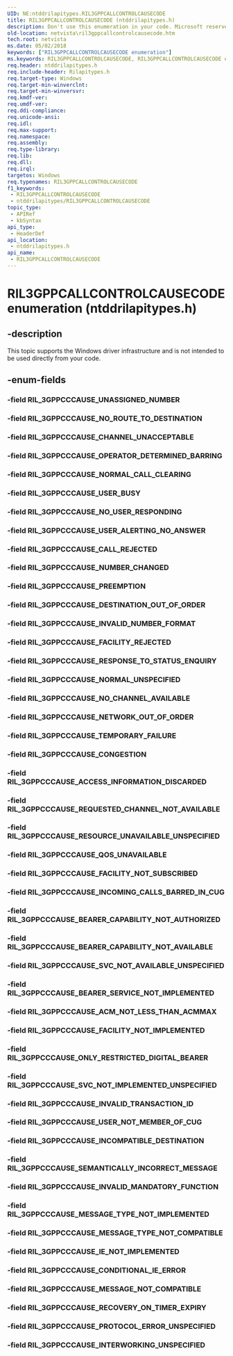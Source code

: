 ```yaml
---
UID: NE:ntddrilapitypes.RIL3GPPCALLCONTROLCAUSECODE
title: RIL3GPPCALLCONTROLCAUSECODE (ntddrilapitypes.h)
description: Don't use this enumeration in your code. Microsoft reserves the RIL3GPPCALLCONTROLCAUSECODE enumeration for internal use only. 
old-location: netvista\ril3gppcallcontrolcausecode.htm
tech.root: netvista
ms.date: 05/02/2018
keywords: ["RIL3GPPCALLCONTROLCAUSECODE enumeration"]
ms.keywords: RIL3GPPCALLCONTROLCAUSECODE, RIL3GPPCALLCONTROLCAUSECODE enumeration [Network Drivers Starting with Windows Vista], RIL_3GPPCCCAUSE_ACCESS_INFORMATION_DISCARDED, RIL_3GPPCCCAUSE_ACM_NOT_LESS_THAN_ACMMAX, RIL_3GPPCCCAUSE_BEARER_CAPABILITY_NOT_AUTHORIZED, RIL_3GPPCCCAUSE_BEARER_CAPABILITY_NOT_AVAILABLE, RIL_3GPPCCCAUSE_BEARER_SERVICE_NOT_IMPLEMENTED, RIL_3GPPCCCAUSE_CALL_REJECTED, RIL_3GPPCCCAUSE_CHANNEL_UNACCEPTABLE, RIL_3GPPCCCAUSE_CONDITIONAL_IE_ERROR, RIL_3GPPCCCAUSE_CONGESTION, RIL_3GPPCCCAUSE_DESTINATION_OUT_OF_ORDER, RIL_3GPPCCCAUSE_FACILITY_NOT_IMPLEMENTED, RIL_3GPPCCCAUSE_FACILITY_NOT_SUBSCRIBED, RIL_3GPPCCCAUSE_FACILITY_REJECTED, RIL_3GPPCCCAUSE_IE_NOT_IMPLEMENTED, RIL_3GPPCCCAUSE_INCOMING_CALLS_BARRED_IN_CUG, RIL_3GPPCCCAUSE_INCOMPATIBLE_DESTINATION, RIL_3GPPCCCAUSE_INTERWORKING_UNSPECIFIED, RIL_3GPPCCCAUSE_INVALID_MANDATORY_FUNCTION, RIL_3GPPCCCAUSE_INVALID_NUMBER_FORMAT, RIL_3GPPCCCAUSE_INVALID_TRANSACTION_ID, RIL_3GPPCCCAUSE_MESSAGE_NOT_COMPATIBLE, RIL_3GPPCCCAUSE_MESSAGE_TYPE_NOT_COMPATIBLE, RIL_3GPPCCCAUSE_MESSAGE_TYPE_NOT_IMPLEMENTED, RIL_3GPPCCCAUSE_NETWORK_OUT_OF_ORDER, RIL_3GPPCCCAUSE_NORMAL_CALL_CLEARING, RIL_3GPPCCCAUSE_NORMAL_UNSPECIFIED, RIL_3GPPCCCAUSE_NO_CHANNEL_AVAILABLE, RIL_3GPPCCCAUSE_NO_ROUTE_TO_DESTINATION, RIL_3GPPCCCAUSE_NO_USER_RESPONDING, RIL_3GPPCCCAUSE_NUMBER_CHANGED, RIL_3GPPCCCAUSE_ONLY_RESTRICTED_DIGITAL_BEARER, RIL_3GPPCCCAUSE_OPERATOR_DETERMINED_BARRING, RIL_3GPPCCCAUSE_PREEMPTION, RIL_3GPPCCCAUSE_PROTOCOL_ERROR_UNSPECIFIED, RIL_3GPPCCCAUSE_QOS_UNAVAILABLE, RIL_3GPPCCCAUSE_RECOVERY_ON_TIMER_EXPIRY, RIL_3GPPCCCAUSE_REQUESTED_CHANNEL_NOT_AVAILABLE, RIL_3GPPCCCAUSE_RESOURCE_UNAVAILABLE_UNSPECIFIED, RIL_3GPPCCCAUSE_RESPONSE_TO_STATUS_ENQUIRY, RIL_3GPPCCCAUSE_SEMANTICALLY_INCORRECT_MESSAGE, RIL_3GPPCCCAUSE_SVC_NOT_AVAILABLE_UNSPECIFIED, RIL_3GPPCCCAUSE_SVC_NOT_IMPLEMENTED_UNSPECIFIED, RIL_3GPPCCCAUSE_TEMPORARY_FAILURE, RIL_3GPPCCCAUSE_USER_ALERTING_NO_ANSWER, RIL_3GPPCCCAUSE_USER_BUSY, RIL_3GPPCCCAUSE_USER_NOT_MEMBER_OF_CUG, netvista.ril3gppcallcontrolcausecode, ntddrilapitypes/RIL3GPPCALLCONTROLCAUSECODE, ntddrilapitypes/RIL_3GPPCCCAUSE_ACCESS_INFORMATION_DISCARDED, ntddrilapitypes/RIL_3GPPCCCAUSE_ACM_NOT_LESS_THAN_ACMMAX, ntddrilapitypes/RIL_3GPPCCCAUSE_BEARER_CAPABILITY_NOT_AUTHORIZED, ntddrilapitypes/RIL_3GPPCCCAUSE_BEARER_CAPABILITY_NOT_AVAILABLE, ntddrilapitypes/RIL_3GPPCCCAUSE_BEARER_SERVICE_NOT_IMPLEMENTED, ntddrilapitypes/RIL_3GPPCCCAUSE_CALL_REJECTED, ntddrilapitypes/RIL_3GPPCCCAUSE_CHANNEL_UNACCEPTABLE, ntddrilapitypes/RIL_3GPPCCCAUSE_CONDITIONAL_IE_ERROR, ntddrilapitypes/RIL_3GPPCCCAUSE_CONGESTION, ntddrilapitypes/RIL_3GPPCCCAUSE_DESTINATION_OUT_OF_ORDER, ntddrilapitypes/RIL_3GPPCCCAUSE_FACILITY_NOT_IMPLEMENTED, ntddrilapitypes/RIL_3GPPCCCAUSE_FACILITY_NOT_SUBSCRIBED, ntddrilapitypes/RIL_3GPPCCCAUSE_FACILITY_REJECTED, ntddrilapitypes/RIL_3GPPCCCAUSE_IE_NOT_IMPLEMENTED, ntddrilapitypes/RIL_3GPPCCCAUSE_INCOMING_CALLS_BARRED_IN_CUG, ntddrilapitypes/RIL_3GPPCCCAUSE_INCOMPATIBLE_DESTINATION, ntddrilapitypes/RIL_3GPPCCCAUSE_INTERWORKING_UNSPECIFIED, ntddrilapitypes/RIL_3GPPCCCAUSE_INVALID_MANDATORY_FUNCTION, ntddrilapitypes/RIL_3GPPCCCAUSE_INVALID_NUMBER_FORMAT, ntddrilapitypes/RIL_3GPPCCCAUSE_INVALID_TRANSACTION_ID, ntddrilapitypes/RIL_3GPPCCCAUSE_MESSAGE_NOT_COMPATIBLE, ntddrilapitypes/RIL_3GPPCCCAUSE_MESSAGE_TYPE_NOT_COMPATIBLE, ntddrilapitypes/RIL_3GPPCCCAUSE_MESSAGE_TYPE_NOT_IMPLEMENTED, ntddrilapitypes/RIL_3GPPCCCAUSE_NETWORK_OUT_OF_ORDER, ntddrilapitypes/RIL_3GPPCCCAUSE_NORMAL_CALL_CLEARING, ntddrilapitypes/RIL_3GPPCCCAUSE_NORMAL_UNSPECIFIED, ntddrilapitypes/RIL_3GPPCCCAUSE_NO_CHANNEL_AVAILABLE, ntddrilapitypes/RIL_3GPPCCCAUSE_NO_ROUTE_TO_DESTINATION, ntddrilapitypes/RIL_3GPPCCCAUSE_NO_USER_RESPONDING, ntddrilapitypes/RIL_3GPPCCCAUSE_NUMBER_CHANGED, ntddrilapitypes/RIL_3GPPCCCAUSE_ONLY_RESTRICTED_DIGITAL_BEARER, ntddrilapitypes/RIL_3GPPCCCAUSE_OPERATOR_DETERMINED_BARRING, ntddrilapitypes/RIL_3GPPCCCAUSE_PREEMPTION, ntddrilapitypes/RIL_3GPPCCCAUSE_PROTOCOL_ERROR_UNSPECIFIED, ntddrilapitypes/RIL_3GPPCCCAUSE_QOS_UNAVAILABLE, ntddrilapitypes/RIL_3GPPCCCAUSE_RECOVERY_ON_TIMER_EXPIRY, ntddrilapitypes/RIL_3GPPCCCAUSE_REQUESTED_CHANNEL_NOT_AVAILABLE, ntddrilapitypes/RIL_3GPPCCCAUSE_RESOURCE_UNAVAILABLE_UNSPECIFIED, ntddrilapitypes/RIL_3GPPCCCAUSE_RESPONSE_TO_STATUS_ENQUIRY, ntddrilapitypes/RIL_3GPPCCCAUSE_SEMANTICALLY_INCORRECT_MESSAGE, ntddrilapitypes/RIL_3GPPCCCAUSE_SVC_NOT_AVAILABLE_UNSPECIFIED, ntddrilapitypes/RIL_3GPPCCCAUSE_SVC_NOT_IMPLEMENTED_UNSPECIFIED, ntddrilapitypes/RIL_3GPPCCCAUSE_TEMPORARY_FAILURE, ntddrilapitypes/RIL_3GPPCCCAUSE_USER_ALERTING_NO_ANSWER, ntddrilapitypes/RIL_3GPPCCCAUSE_USER_BUSY, ntddrilapitypes/RIL_3GPPCCCAUSE_USER_NOT_MEMBER_OF_CUG
req.header: ntddrilapitypes.h
req.include-header: Rilapitypes.h
req.target-type: Windows
req.target-min-winverclnt: 
req.target-min-winversvr: 
req.kmdf-ver: 
req.umdf-ver: 
req.ddi-compliance: 
req.unicode-ansi: 
req.idl: 
req.max-support: 
req.namespace: 
req.assembly: 
req.type-library: 
req.lib: 
req.dll: 
req.irql: 
targetos: Windows
req.typenames: RIL3GPPCALLCONTROLCAUSECODE
f1_keywords:
 - RIL3GPPCALLCONTROLCAUSECODE
 - ntddrilapitypes/RIL3GPPCALLCONTROLCAUSECODE
topic_type:
 - APIRef
 - kbSyntax
api_type:
 - HeaderDef
api_location:
 - ntddrilapitypes.h
api_name:
 - RIL3GPPCALLCONTROLCAUSECODE
---
```


# RIL3GPPCALLCONTROLCAUSECODE enumeration (ntddrilapitypes.h)


## -description

This topic supports the Windows driver infrastructure and is not intended to be used directly from your code.

## -enum-fields

### -field RIL_3GPPCCCAUSE_UNASSIGNED_NUMBER

### -field RIL_3GPPCCCAUSE_NO_ROUTE_TO_DESTINATION

### -field RIL_3GPPCCCAUSE_CHANNEL_UNACCEPTABLE

### -field RIL_3GPPCCCAUSE_OPERATOR_DETERMINED_BARRING

### -field RIL_3GPPCCCAUSE_NORMAL_CALL_CLEARING

### -field RIL_3GPPCCCAUSE_USER_BUSY

### -field RIL_3GPPCCCAUSE_NO_USER_RESPONDING

### -field RIL_3GPPCCCAUSE_USER_ALERTING_NO_ANSWER

### -field RIL_3GPPCCCAUSE_CALL_REJECTED

### -field RIL_3GPPCCCAUSE_NUMBER_CHANGED

### -field RIL_3GPPCCCAUSE_PREEMPTION

### -field RIL_3GPPCCCAUSE_DESTINATION_OUT_OF_ORDER

### -field RIL_3GPPCCCAUSE_INVALID_NUMBER_FORMAT

### -field RIL_3GPPCCCAUSE_FACILITY_REJECTED

### -field RIL_3GPPCCCAUSE_RESPONSE_TO_STATUS_ENQUIRY

### -field RIL_3GPPCCCAUSE_NORMAL_UNSPECIFIED

### -field RIL_3GPPCCCAUSE_NO_CHANNEL_AVAILABLE

### -field RIL_3GPPCCCAUSE_NETWORK_OUT_OF_ORDER

### -field RIL_3GPPCCCAUSE_TEMPORARY_FAILURE

### -field RIL_3GPPCCCAUSE_CONGESTION

### -field RIL_3GPPCCCAUSE_ACCESS_INFORMATION_DISCARDED

### -field RIL_3GPPCCCAUSE_REQUESTED_CHANNEL_NOT_AVAILABLE

### -field RIL_3GPPCCCAUSE_RESOURCE_UNAVAILABLE_UNSPECIFIED

### -field RIL_3GPPCCCAUSE_QOS_UNAVAILABLE

### -field RIL_3GPPCCCAUSE_FACILITY_NOT_SUBSCRIBED

### -field RIL_3GPPCCCAUSE_INCOMING_CALLS_BARRED_IN_CUG

### -field RIL_3GPPCCCAUSE_BEARER_CAPABILITY_NOT_AUTHORIZED

### -field RIL_3GPPCCCAUSE_BEARER_CAPABILITY_NOT_AVAILABLE

### -field RIL_3GPPCCCAUSE_SVC_NOT_AVAILABLE_UNSPECIFIED

### -field RIL_3GPPCCCAUSE_BEARER_SERVICE_NOT_IMPLEMENTED

### -field RIL_3GPPCCCAUSE_ACM_NOT_LESS_THAN_ACMMAX

### -field RIL_3GPPCCCAUSE_FACILITY_NOT_IMPLEMENTED

### -field RIL_3GPPCCCAUSE_ONLY_RESTRICTED_DIGITAL_BEARER

### -field RIL_3GPPCCCAUSE_SVC_NOT_IMPLEMENTED_UNSPECIFIED

### -field RIL_3GPPCCCAUSE_INVALID_TRANSACTION_ID

### -field RIL_3GPPCCCAUSE_USER_NOT_MEMBER_OF_CUG

### -field RIL_3GPPCCCAUSE_INCOMPATIBLE_DESTINATION

### -field RIL_3GPPCCCAUSE_SEMANTICALLY_INCORRECT_MESSAGE

### -field RIL_3GPPCCCAUSE_INVALID_MANDATORY_FUNCTION

### -field RIL_3GPPCCCAUSE_MESSAGE_TYPE_NOT_IMPLEMENTED

### -field RIL_3GPPCCCAUSE_MESSAGE_TYPE_NOT_COMPATIBLE

### -field RIL_3GPPCCCAUSE_IE_NOT_IMPLEMENTED

### -field RIL_3GPPCCCAUSE_CONDITIONAL_IE_ERROR

### -field RIL_3GPPCCCAUSE_MESSAGE_NOT_COMPATIBLE

### -field RIL_3GPPCCCAUSE_RECOVERY_ON_TIMER_EXPIRY

### -field RIL_3GPPCCCAUSE_PROTOCOL_ERROR_UNSPECIFIED

### -field RIL_3GPPCCCAUSE_INTERWORKING_UNSPECIFIED

